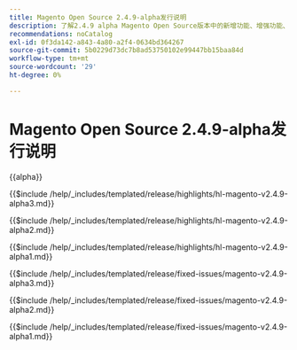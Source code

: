 ```yaml
---
title: Magento Open Source 2.4.9-alpha发行说明
description: 了解2.4.9 alpha Magento Open Source版本中的新增功能、增强功能、错误修复和已知问题。
recommendations: noCatalog
exl-id: 0f3da142-a843-4a80-a2f4-0634bd364267
source-git-commit: 5b0229d73dc7b8ad53750102e99447bb15baa84d
workflow-type: tm+mt
source-wordcount: '29'
ht-degree: 0%

---
```



# Magento Open Source 2.4.9-alpha发行说明

{{alpha}}

<!-- Highlights in v2.4.9-alpha3 -->

{{$include /help/_includes/templated/release/highlights/hl-magento-v2.4.9-alpha3.md}}

<!-- Highlights in v2.4.9-alpha2 -->

{{$include /help/_includes/templated/release/highlights/hl-magento-v2.4.9-alpha2.md}}

<!-- Highlights in v2.4.9-alpha1 -->

{{$include /help/_includes/templated/release/highlights/hl-magento-v2.4.9-alpha1.md}}

<!-- Fixed issues in v2.4.9-alpha3 -->

{{$include /help/_includes/templated/release/fixed-issues/magento-v2.4.9-alpha3.md}}

<!-- Fixed issues in v2.4.9-alpha2 -->

{{$include /help/_includes/templated/release/fixed-issues/magento-v2.4.9-alpha2.md}}

<!-- Fixed issues in v2.4.9-alpha1 -->

{{$include /help/_includes/templated/release/fixed-issues/magento-v2.4.9-alpha1.md}}

<!-- Last updated from includes: 2025-10-21 15:52:35 -->
